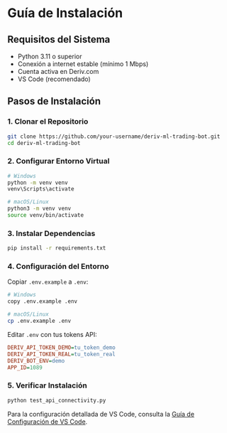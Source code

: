 # Guía de Instalación

## Requisitos del Sistema
- Python 3.11 o superior
- Conexión a internet estable (mínimo 1 Mbps)
- Cuenta activa en Deriv.com
- VS Code (recomendado)

## Pasos de Instalación

### 1. Clonar el Repositorio
```bash
git clone https://github.com/your-username/deriv-ml-trading-bot.git
cd deriv-ml-trading-bot
```

### 2. Configurar Entorno Virtual
```bash
# Windows
python -m venv venv
venv\Scripts\activate

# macOS/Linux
python3 -m venv venv
source venv/bin/activate
```

### 3. Instalar Dependencias
```bash
pip install -r requirements.txt
```

### 4. Configuración del Entorno
Copiar `.env.example` a `.env`:
```bash
# Windows
copy .env.example .env

# macOS/Linux
cp .env.example .env
```

Editar `.env` con tus tokens API:
```ini
DERIV_API_TOKEN_DEMO=tu_token_demo
DERIV_API_TOKEN_REAL=tu_token_real
DERIV_BOT_ENV=demo
APP_ID=1089
```

### 5. Verificar Instalación
```bash
python test_api_connectivity.py
```

Para la configuración detallada de VS Code, consulta la [Guía de Configuración de VS Code](vscode_setup.md).
